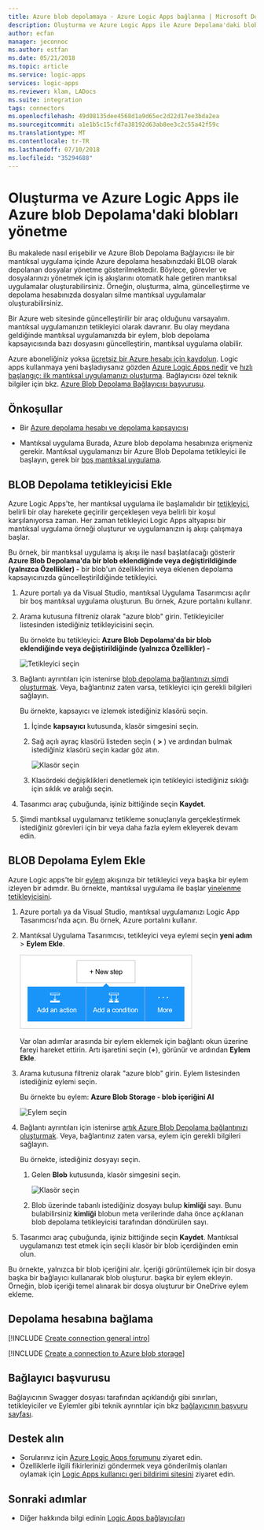 ```yaml
---
title: Azure blob depolamaya - Azure Logic Apps bağlanma | Microsoft Docs
description: Oluşturma ve Azure Logic Apps ile Azure Depolama'daki blobları yönetme
author: ecfan
manager: jeconnoc
ms.author: estfan
ms.date: 05/21/2018
ms.topic: article
ms.service: logic-apps
services: logic-apps
ms.reviewer: klam, LADocs
ms.suite: integration
tags: connectors
ms.openlocfilehash: 49d08135dee4568d1a9d65ec2d22d17ee3bda2ea
ms.sourcegitcommit: a1e1b5c15cfd7a38192d63ab8ee3c2c55a42f59c
ms.translationtype: MT
ms.contentlocale: tr-TR
ms.lasthandoff: 07/10/2018
ms.locfileid: "35294688"
---
```

# <a name="create-and-manage-blobs-in-azure-blob-storage-with-azure-logic-apps"></a>Oluşturma ve Azure Logic Apps ile Azure blob Depolama'daki blobları yönetme

Bu makalede nasıl erişebilir ve Azure Blob Depolama Bağlayıcısı ile bir mantıksal uygulama içinde Azure depolama hesabınızdaki BLOB olarak depolanan dosyalar yönetme gösterilmektedir. Böylece, görevler ve dosyalarınızı yönetmek için iş akışlarını otomatik hale getiren mantıksal uygulamalar oluşturabilirsiniz. Örneğin, oluşturma, alma, güncelleştirme ve depolama hesabınızda dosyaları silme mantıksal uygulamalar oluşturabilirsiniz.

Bir Azure web sitesinde güncelleştirilir bir araç olduğunu varsayalım. mantıksal uygulamanızın tetikleyici olarak davranır. Bu olay meydana geldiğinde mantıksal uygulamanızda bir eylem, blob depolama kapsayıcısında bazı dosyasını güncelleştirin, mantıksal uygulama olabilir. 

Azure aboneliğiniz yoksa <a href="https://azure.microsoft.com/free/" target="_blank">ücretsiz bir Azure hesabı için kaydolun</a>. Logic apps kullanmaya yeni başladıysanız gözden [Azure Logic Apps nedir](../logic-apps/logic-apps-overview.md) ve [hızlı başlangıç: ilk mantıksal uygulamanızı oluşturma](../logic-apps/quickstart-create-first-logic-app-workflow.md).
Bağlayıcısı özel teknik bilgiler için bkz. <a href="https://docs.microsoft.com/connectors/azureblobconnector/" target="blank">Azure Blob Depolama Bağlayıcısı başvurusu</a>.

## <a name="prerequisites"></a>Önkoşullar

* Bir [Azure depolama hesabı ve depolama kapsayıcısı](../storage/blobs/storage-quickstart-blobs-portal.md)

* Mantıksal uygulama Burada, Azure blob depolama hesabınıza erişmeniz gerekir. Mantıksal uygulamanızı bir Azure Blob Depolama tetikleyici ile başlayın, gerek bir [boş mantıksal uygulama](../logic-apps/quickstart-create-first-logic-app-workflow.md). 

<a name="add-trigger"></a>

## <a name="add-blob-storage-trigger"></a>BLOB Depolama tetikleyicisi Ekle

Azure Logic Apps'te, her mantıksal uygulama ile başlamalıdır bir [tetikleyici](../logic-apps/logic-apps-overview.md#logic-app-concepts), belirli bir olay harekete geçirilir gerçekleşen veya belirli bir koşul karşılanıyorsa zaman. Her zaman tetikleyici Logic Apps altyapısı bir mantıksal uygulama örneği oluşturur ve uygulamanızın iş akışı çalışmaya başlar.

Bu örnek, bir mantıksal uygulama iş akışı ile nasıl başlatılacağı gösterir **Azure Blob Depolama'da bir blob eklendiğinde veya değiştirildiğinde (yalnızca Özellikler) -** bir blob'un özelliklerini veya eklenen depolama kapsayıcınızda güncelleştirildiğinde tetikleyici. 

1. Azure portalı ya da Visual Studio, mantıksal Uygulama Tasarımcısı açılır bir boş mantıksal uygulama oluşturun. Bu örnek, Azure portalını kullanır.

2. Arama kutusuna filtreniz olarak "azure blob" girin. Tetikleyiciler listesinden istediğiniz tetikleyicisini seçin.

   Bu örnekte bu tetikleyici: **Azure Blob Depolama'da bir blob eklendiğinde veya değiştirildiğinde (yalnızca Özellikler) -**

   ![Tetikleyici seçin](./media/connectors-create-api-azureblobstorage/azure-blob-trigger.png)

3. Bağlantı ayrıntıları için istenirse [blob depolama bağlantınızı şimdi oluşturmak](#create-connection). Veya, bağlantınız zaten varsa, tetikleyici için gerekli bilgileri sağlayın.

   Bu örnekte, kapsayıcı ve izlemek istediğiniz klasörü seçin.

   1. İçinde **kapsayıcı** kutusunda, klasör simgesini seçin.

   2. Sağ açılı ayraç klasörü listeden seçin ( **>** ) ve ardından bulmak istediğiniz klasörü seçin kadar göz atın. 

      ![Klasör seçin](./media/connectors-create-api-azureblobstorage/trigger-select-folder.png)

   3. Klasördeki değişiklikleri denetlemek için tetikleyici istediğiniz sıklığı için sıklık ve aralığı seçin.

4. Tasarımcı araç çubuğunda, işiniz bittiğinde seçin **Kaydet**.

5. Şimdi mantıksal uygulamanız tetikleme sonuçlarıyla gerçekleştirmek istediğiniz görevleri için bir veya daha fazla eylem ekleyerek devam edin.

<a name="add-action"></a>

## <a name="add-blob-storage-action"></a>BLOB Depolama Eylem Ekle

Azure Logic apps'te bir [eylem](../logic-apps/logic-apps-overview.md#logic-app-concepts) akışınıza bir tetikleyici veya başka bir eylem izleyen bir adımdır. Bu örnekte, mantıksal uygulama ile başlar [yinelenme tetikleyicisini](../connectors/connectors-native-recurrence.md).

1. Azure portalı ya da Visual Studio, mantıksal uygulamanızı Logic App Tasarımcısı'nda açın. Bu örnek, Azure portalını kullanır.

2. Mantıksal Uygulama Tasarımcısı, tetikleyici veya eylemi seçin **yeni adım** > **Eylem Ekle**.

   ![Eylem ekleme](./media/connectors-create-api-azureblobstorage/add-action.png) 

   Var olan adımlar arasında bir eylem eklemek için bağlantı okun üzerine fareyi hareket ettirin. 
   Artı işaretini seçin (**+**), görünür ve ardından **Eylem Ekle**.

3. Arama kutusuna filtreniz olarak "azure blob" girin. Eylem listesinden istediğiniz eylemi seçin.

   Bu örnekte bu eylem: **Azure Blob Storage - blob içeriğini Al**

   ![Eylem seçin](./media/connectors-create-api-azureblobstorage/azure-blob-action.png) 

4. Bağlantı ayrıntıları için istenirse [artık Azure Blob Depolama bağlantınızı oluşturmak](#create-connection). Veya, bağlantınız zaten varsa, eylem için gerekli bilgileri sağlayın. 

   Bu örnekte, istediğiniz dosyayı seçin.

   1. Gelen **Blob** kutusunda, klasör simgesini seçin.
  
      ![Klasör seçin](./media/connectors-create-api-azureblobstorage/action-select-folder.png)

   2. Blob üzerinde tabanlı istediğiniz dosyayı bulup **kimliği** sayı. Bunu bulabilirsiniz **kimliği** blobun meta verilerinde daha önce açıklanan blob depolama tetikleyicisi tarafından döndürülen sayı.

5. Tasarımcı araç çubuğunda, işiniz bittiğinde seçin **Kaydet**.
Mantıksal uygulamanızı test etmek için seçili klasör bir blob içerdiğinden emin olun.

Bu örnekte, yalnızca bir blob içeriğini alır. İçeriği görüntülemek için bir dosya başka bir bağlayıcı kullanarak blob oluşturur. başka bir eylem ekleyin. Örneğin, blob içeriği temel alınarak bir dosya oluşturur bir OneDrive eylem ekleme.

<a name="create-connection"></a>

## <a name="connect-to-storage-account"></a>Depolama hesabına bağlama

[!INCLUDE [Create connection general intro](../../includes/connectors-create-connection-general-intro.md)]

[!INCLUDE [Create a connection to Azure blob storage](../../includes/connectors-create-api-azureblobstorage.md)]

## <a name="connector-reference"></a>Bağlayıcı başvurusu

Bağlayıcının Swagger dosyası tarafından açıklandığı gibi sınırları, tetikleyiciler ve Eylemler gibi teknik ayrıntılar için bkz [bağlayıcının başvuru sayfası](/connectors/azureblobconnector/). 

## <a name="get-support"></a>Destek alın

* Sorularınız için [Azure Logic Apps forumunu](https://social.msdn.microsoft.com/Forums/en-US/home?forum=azurelogicapps) ziyaret edin.
* Özelliklerle ilgili fikirlerinizi göndermek veya gönderilmiş olanları oylamak için [Logic Apps kullanıcı geri bildirimi sitesini](http://aka.ms/logicapps-wish) ziyaret edin.

## <a name="next-steps"></a>Sonraki adımlar

* Diğer hakkında bilgi edinin [Logic Apps bağlayıcıları](../connectors/apis-list.md)
